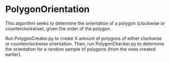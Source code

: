 # PolygonOrientation

This algorithm seeks to determine the orientation of a polygon (clockwise or counterclockwise), given the order of the polygon.

Run PolygonCreator.py to create X amount of polygons of either clockwise or counterclockwise orientation. Then, run PolygonChecker.py to determine the orientation for a random sample of polygons (from the ones created earlier).

